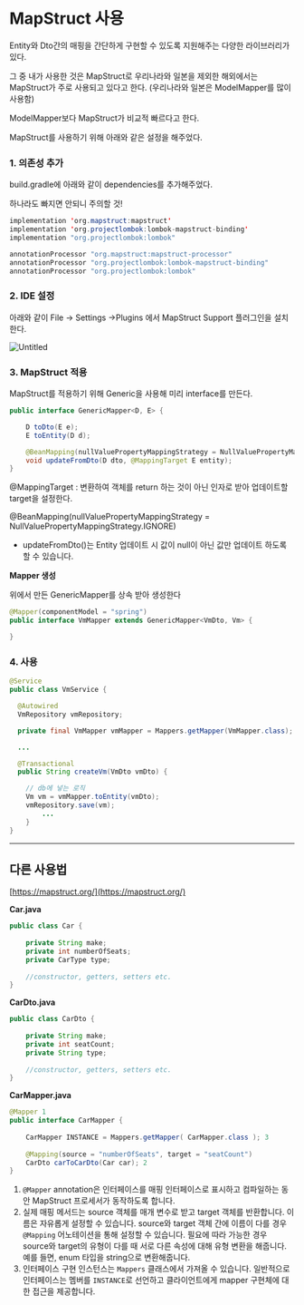 # MapStruct 사용

Entity와 Dto간의 매핑을 간단하게 구현할 수 있도록 지원해주는 다양한 라이브러리가 있다.

그 중 내가 사용한 것은 MapStruct로 우리나라와 일본을 제외한 해외에서는 MapStruct가 주로 사용되고 있다고 한다. (우리나라와 일본은 ModelMapper를 많이 사용함)

ModelMapper보다 MapStruct가 비교적 빠르다고 한다.

MapStruct를 사용하기 위해 아래와 같은 설정을 해주었다.

### 1. 의존성 추가

build.gradle에 아래와 같이 dependencies를 추가해주었다.

하나라도 빠지면 안되니 주의할 것!

```java
implementation 'org.mapstruct:mapstruct'
implementation 'org.projectlombok:lombok-mapstruct-binding'
implementation "org.projectlombok:lombok"

annotationProcessor "org.mapstruct:mapstruct-processor"
annotationProcessor "org.projectlombok:lombok-mapstruct-binding"
annotationProcessor "org.projectlombok:lombok"
```

### 2. IDE 설정

아래와 같이 File → Settings →Plugins 에서 MapStruct Support 플러그인을 설치한다. 

![Untitled](https://s3.us-west-2.amazonaws.com/secure.notion-static.com/af3e2db3-c6c9-4596-8d44-156b4c8543f9/Untitled.png?X-Amz-Algorithm=AWS4-HMAC-SHA256&X-Amz-Content-Sha256=UNSIGNED-PAYLOAD&X-Amz-Credential=AKIAT73L2G45EIPT3X45%2F20211122%2Fus-west-2%2Fs3%2Faws4_request&X-Amz-Date=20211122T085516Z&X-Amz-Expires=86400&X-Amz-Signature=2e44b917f6f1b433461de347b8d94e767e3020bc5fbd90e02360a332c96d0479&X-Amz-SignedHeaders=host&response-content-disposition=filename%20%3D%22Untitled.png%22&x-id=GetObject)

### 3. MapStruct 적용

MapStruct를 적용하기 위해 Generic을 사용해 미리 interface를 만든다.

```java
public interface GenericMapper<D, E> {

    D toDto(E e);
    E toEntity(D d);

    @BeanMapping(nullValuePropertyMappingStrategy = NullValuePropertyMappingStrategy.IGNORE)
    void updateFromDto(D dto, @MappingTarget E entity);
}
```

@MappingTarget : 변환하여 객체를 return 하는 것이 아닌 인자로 받아 업데이트할 target을 설정한다.

@BeanMapping(nullValuePropertyMappingStrategy = NullValuePropertyMappingStrategy.IGNORE)

- updateFromDto()는 Entity 업데이트 시 값이 null이 아닌 값만 업데이트 하도록 할 수 있습니다.

**Mapper 생성**

위에서 만든 GenericMapper를 상속 받아 생성한다

```java
@Mapper(componentModel = "spring")
public interface VmMapper extends GenericMapper<VmDto, Vm> {

}
```

### 4. 사용

```java
@Service
public class VmService {

  @Autowired
  VmRepository vmRepository;

  private final VmMapper vmMapper = Mappers.getMapper(VmMapper.class);

  ...

  @Transactional
  public String createVm(VmDto vmDto) {

    // db에 넣는 로직
    Vm vm = vmMapper.toEntity(vmDto);
    vmRepository.save(vm);
		...
	}
}
```
-----

## 다른 사용법

[https://mapstruct.org/](https://mapstruct.org/)

**Car.java**

```java
public class Car {
 
    private String make;
    private int numberOfSeats;
    private CarType type;
 
    //constructor, getters, setters etc.
}
```

**CarDto.java**

```java
public class CarDto {
 
    private String make;
    private int seatCount;
    private String type;
 
    //constructor, getters, setters etc.
}
```

**CarMapper.java**

```java
@Mapper 1
public interface CarMapper {
 
    CarMapper INSTANCE = Mappers.getMapper( CarMapper.class ); 3
 
    @Mapping(source = "numberOfSeats", target = "seatCount")
    CarDto carToCarDto(Car car); 2
}
```

1. `@Mapper` annotation은 인터페이스를 매핑 인터페이스로 표시하고 컴파일하는 동안 MapStruct 프로세서가 동작하도록 합니다. 
2. 실제 매핑 메서드는 source 객체를 매개 변수로 받고 target 객체를 반환합니다. 이름은 자유롭게 설정할 수 있습니다. 
source와 target 객체 간에 이름이 다를 경우`@Mapping` 어노테이션을 통해 설정할 수 있습니다.
필요에 따라 가능한 경우 source와 target의 유형이 다를 때 서로 다른 속성에 대해 유형 변환을 해줍니다. 
예를 들면, enum 타입을 string으로 변환해줍니다.
3. 인터페이스 구현 인스턴스는 `Mappers` 클래스에서 가져올 수 있습니다. 일반적으로 인터페이스는 멤버를 `INSTANCE`로 선언하고 클라이언트에게 mapper 구현체에 대한 접근을 제공합니다.
